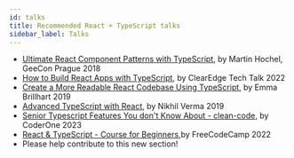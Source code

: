 ```yaml
---
id: talks
title: Recommended React + TypeScript talks
sidebar_label: Talks
---
```


- [Ultimate React Component Patterns with TypeScript](https://www.youtube.com/watch?v=_PBQ3if6Fmg), by Martin Hochel, GeeCon Prague 2018
- [How to Build React Apps with TypeScript](https://youtu.be/LJzGGmu5APA?si=YNzy7T_8yj7TuXxS), by ClearEdge Tech Talk 2022
- [Create a More Readable React Codebase Using TypeScript](https://youtu.be/nkJbGgieALI?si=IFZZIMEiXz7AsiBv), by Emma Brillhart 2019
- [Advanced TypeScript with React](https://youtu.be/zQfD4ZxxyKA?si=FmrgOq667svX6C9O), by Nikhil Verma 2019
- [Senior Typescript Features You don't Know About - clean-code](https://www.youtube.com/watch?v=Y4u97vJqmhM), by CoderOne 2023
- [React & TypeScript - Course for Beginners](https://www.youtube.com/watch?v=FJDVKeh7RJI),by FreeCodeCamp 2022
- Please help contribute to this new section!
